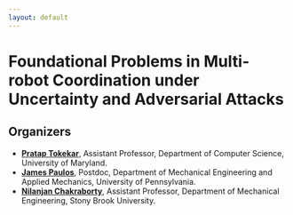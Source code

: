 ```yaml
---
layout: default
---
```


# **Foundational Problems in Multi-robot Coordination under Uncertainty and Adversarial Attacks**

## **Organizers**

* [**Pratap Tokekar**](http://tokekar.github.io/), Assistant Professor, Department of Computer Science, University of Maryland. 
* [**James Paulos**](https://.com/), Postdoc, Department of Mechanical Engineering and Applied Mechanics, University of Pennsylvania.
* [**Nilanjan Chakraborty**](https://sites.google.com/a/stonybrook.edu/nilanjan/home), Assistant Professor, Department of Mechanical Engineering, Stony Brook University.
